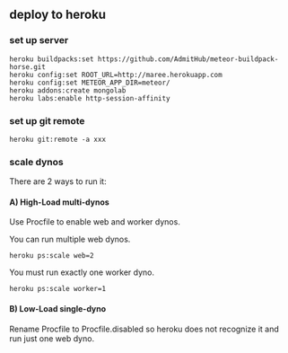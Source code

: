 ## deploy to heroku

### set up server

```
heroku buildpacks:set https://github.com/AdmitHub/meteor-buildpack-horse.git
heroku config:set ROOT_URL=http://maree.herokuapp.com
heroku config:set METEOR_APP_DIR=meteor/
heroku addons:create mongolab
heroku labs:enable http-session-affinity
```

### set up git remote

```
heroku git:remote -a xxx
```

### scale dynos

There are 2 ways to run it:

#### A) High-Load multi-dynos
Use Procfile to enable web and worker dynos.

You can run multiple web dynos.
```
heroku ps:scale web=2
```

You must run exactly one worker dyno.

```
heroku ps:scale worker=1
```

#### B) Low-Load single-dyno
Rename Procfile to Procfile.disabled so heroku does not recognize it and run just one web dyno.
